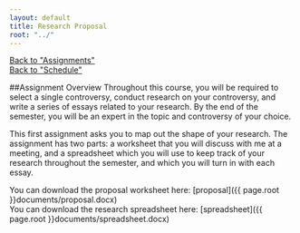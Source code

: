 ```yaml
---
layout: default
title: Research Proposal
root: "../"
---
```

[Back to "Assignments"](index.html)  
[Back to "Schedule"](schedule.html)

##Assignment Overview
Throughout this course, you will be required to select a single controversy, conduct research on your controversy, and write a series of essays related to your research. By the end of the semester, you will be an expert in the topic and controversy of your choice.  

This first assignment asks you to map out the shape of your research. The assignment has two parts: a worksheet that you will discuss with me at a meeting, and a spreadsheet which you will use to keep track of your research throughout the semester, and which you will turn in with each essay.  

You can download the proposal worksheet here: [proposal]({{ page.root }}documents/proposal.docx)  
You can download the research spreadsheet here: [spreadsheet]({{ page.root }}documents/spreadsheet.docx)
